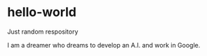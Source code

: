 # hello-world
Just random respository

I am a dreamer who dreams to develop an A.I. and work in Google.
